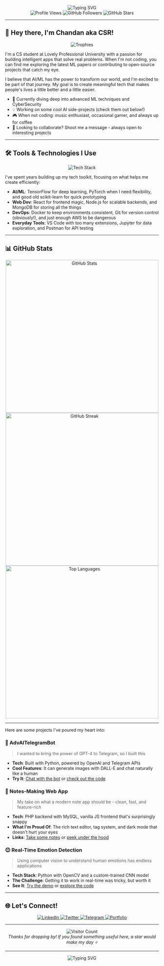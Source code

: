 <div align="center">
  <img src="https://readme-typing-svg.herokuapp.com?font=Fira+Code&weight=600&size=32&pause=1000&color=4F46E5&center=true&vCenter=true&width=600&height=100&lines=Chandan+Singh;AI/ML+Enthusiast;Full+Stack+Developer;Open+Source+Contributor" alt="Typing SVG">
</div>

<div align="center">
  <img src="https://komarev.com/ghpvc/?username=TechyCSR&label=Profile%20Views&color=4F46E5&style=flat-square" alt="Profile Views" />
  <img src="https://img.shields.io/github/followers/TechyCSR?label=Followers&style=social" alt="GitHub Followers" />
  <img src="https://img.shields.io/github/stars/TechyCSR?label=Stars&style=social" alt="GitHub Stars" />
</div>

---

## 👋 Hey there, I'm Chandan aka CSR!

<div align="center">
  <img src="https://github-profile-trophy.vercel.app/?username=TechyCSR&theme=radical&no-frame=true&no-bg=true&margin-w=4&row=1" alt="Trophies" />
</div>

I'm a CS student at Lovely Professional University with a passion for building intelligent apps that solve real problems. When I'm not coding, you can find me exploring the latest ML papers or contributing to open-source projects that catch my eye.

I believe that AI/ML has the power to transform our world, and I'm excited to be part of that journey. My goal is to create meaningful tech that makes people's lives a little better and a little easier.

- 🌱 Currently diving deep into advanced ML techniques and CyberSecurity
- 💡 Working on some cool AI side-projects (check them out below!)
- 🎮 When not coding: music enthusiast, occasional gamer, and always up for coffee
- 🤝 Looking to collaborate? Shoot me a message - always open to interesting projects

---

## 🛠️ Tools & Technologies I Use

<div align="center">
  <img src="https://skillicons.dev/icons?i=python,javascript,react,nodejs,html,css,git,docker,linux,aws&perline=5" alt="Tech Stack" />
</div>

I've spent years building up my tech toolkit, focusing on what helps me create efficiently:

- **AI/ML**: TensorFlow for deep learning, PyTorch when I need flexibility, and good old scikit-learn for quick prototyping
- **Web Dev**: React for frontend magic, Node.js for scalable backends, and MongoDB for storing all the things
- **DevOps**: Docker to keep environments consistent, Git for version control (obviously!), and just enough AWS to be dangerous
- **Everyday Tools**: VS Code with too many extensions, Jupyter for data exploration, and Postman for API testing

---

## 📊 GitHub Stats

<div align="center">
  <img src="https://github-readme-stats-git-masterrstaa-rickstaa.vercel.app/api?username=TechyCSR&show_icons=true&theme=radical&include_all_commits=true&hide_border=true&count_private=true&custom_title=GitHub+Stats" alt="GitHub Stats" width="500" />
</div>

<div align="center">
  <a href="https://techycsr.me"><img src="https://streak.techycsr.me/?user=techycsr&theme=radical" alt="GitHub Streak" width="500" /></a>
</div>

<div align="center">
  <img src="https://github-readme-stats-git-masterrstaa-rickstaa.vercel.app/api/top-langs/?username=TechyCSR&layout=compact&theme=radical&hide_border=true&langs_count=8&hide=jupyter%20notebook" alt="Top Languages" width="500" />
</div>

---


Here are some projects I've poured my heart into:

### 🤖 AdvAITelegramBot
> I wanted to bring the power of GPT-4 to Telegram, so I built this
- **Tech**: Built with Python, powered by OpenAI and Telegram APIs
- **Cool Features**: It can generate images with DALL-E and chat naturally like a human
- **Try It**: [Chat with the bot](https://t.me/AdvChatGptBot) or [check out the code](https://github.com/TechyCSR/AdvAITelegramBot)

### 📝 Notes-Making Web App
> My take on what a modern note app should be - clean, fast, and feature-rich
- **Tech**: PHP backend with MySQL, vanilla JS frontend that's surprisingly snappy
- **What I'm Proud Of**: The rich text editor, tag system, and dark mode that doesn't hurt your eyes
- **Links**: [Take some notes](https://notes.synergize.co/) or [peek under the hood](https://github.com/TechyCSR/Notes-Making-Web-App)

### 😊 Real-Time Emotion Detection
> Using computer vision to understand human emotions has endless applications
- **Tech Stack**: Python with OpenCV and a custom-trained CNN model
- **The Challenge**: Getting it to work in real-time was tricky, but worth it
- **See It**: [Try the demo](https://realtime-emotion-detection.streamlit.app/) or [explore the code](https://github.com/TechyCSR/Real-Time-Emotion-Detection)

---

## 🌐 Let's Connect!

<div align="center">
  <a href="https://www.linkedin.com/in/techycsr">
    <img src="https://img.shields.io/badge/LinkedIn-0077B5?style=for-the-badge&logo=linkedin&logoColor=white" alt="LinkedIn" />
  </a>
  <a href="https://twitter.com/techycsr">
    <img src="https://img.shields.io/badge/Twitter-1DA1F2?style=for-the-badge&logo=twitter&logoColor=white" alt="Twitter" />
  </a>
  <a href="https://t.me/techycsr">
    <img src="https://img.shields.io/badge/Telegram-2CA5E0?style=for-the-badge&logo=telegram&logoColor=white" alt="Telegram" />
  </a>
  <a href="https://techycsr.me">
    <img src="https://img.shields.io/badge/Portfolio-4F46E5?style=for-the-badge&logo=About.me&logoColor=white" alt="Portfolio" />
  </a>
</div>

---

<div align="center">
  <img src="https://profile-counter.glitch.me/{TechyCSR}/count.svg" alt="Visitor Count" />
  <br>
  <em>Thanks for dropping by! If you found something useful here, a star would make my day ⭐</em>
</div>

---

<div align="center">
  <img src="https://readme-typing-svg.herokuapp.com?font=Fira+Code&weight=600&size=24&pause=1000&color=4F46E5&center=true&vCenter=true&width=600&height=50&lines=Let's+build+something+awesome+together!" alt="Typing SVG">
</div>

